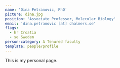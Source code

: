 ```yaml
---
name: 'Dina Petranovic, PhD'
picture: dina.jpg
position: 'Associate Professor, Molecular Biology'
email: 'dina.petranovic [at] chalmers.se'
flags:
  - hr Croatia
  - se Sweden
person-category: A Tenured faculty
template: people/profile
---
```

This is my personal page.
